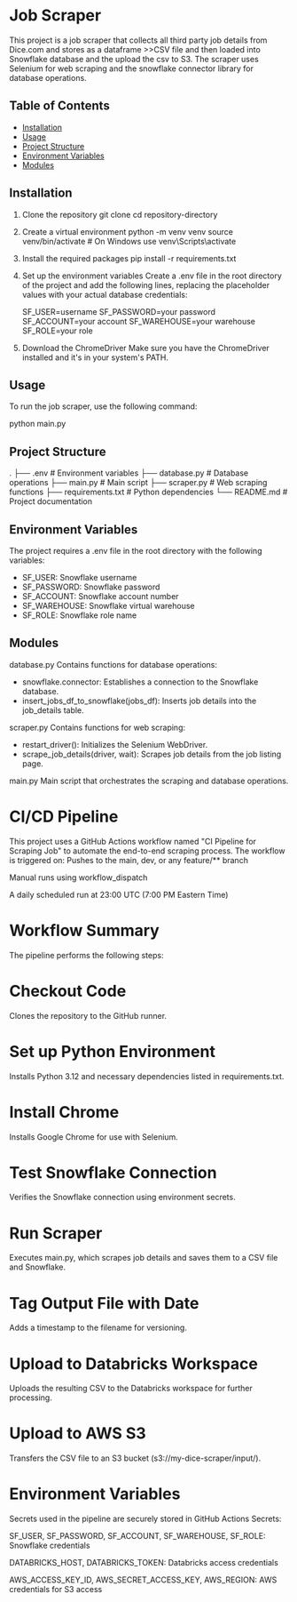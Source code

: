 # Job Scraper

This project is a job scraper that collects all third party job details from Dice.com and stores as a dataframe >>CSV file and then loaded into Snowflake database and the upload the csv to S3. The scraper uses Selenium for web scraping and the snowflake connector library for database operations.

## Table of Contents
- [Installation](#installation)
- [Usage](#usage)
- [Project Structure](#project-structure)
- [Environment Variables](#environment-variables)
- [Modules](#modules)

## Installation

1. Clone the repository
   git clone <repository-url>
   cd repository-directory

2. Create a virtual environment
   python -m venv venv
   source venv/bin/activate  # On Windows use venv\Scripts\activate

3. Install the required packages
   pip install -r requirements.txt

4. Set up the environment variables
   Create a .env file in the root directory of the project and add the following lines, replacing the placeholder values with your actual database credentials:

   SF_USER=username
   SF_PASSWORD=your password
   SF_ACCOUNT=your account 
   SF_WAREHOUSE=your warehouse
   SF_ROLE=your role

5. Download the ChromeDriver
   Make sure you have the ChromeDriver installed and it's in your system's PATH.

## Usage

To run the job scraper, use the following command:

python main.py

## Project Structure

.
├── .env                # Environment variables
├── database.py         # Database operations
├── main.py             # Main script
├── scraper.py          # Web scraping functions
├── requirements.txt    # Python dependencies
└── README.md           # Project documentation

## Environment Variables

The project requires a .env file in the root directory with the following variables:
* SF_USER: Snowflake username
* SF_PASSWORD: Snowflake password
* SF_ACCOUNT: Snowflake account number
* SF_WAREHOUSE: Snowflake virtual warehouse
* SF_ROLE: Snowflake role name

## Modules

database.py
Contains functions for database operations:
* snowflake.connector: Establishes a connection to the Snowflake database.
* insert_jobs_df_to_snowflake(jobs_df): Inserts job details into the job_details table.

scraper.py
Contains functions for web scraping:
* restart_driver(): Initializes the Selenium WebDriver.
* scrape_job_details(driver, wait): Scrapes job details from the job listing page.

main.py
Main script that orchestrates the scraping and database operations.


   

# CI/CD Pipeline
This project uses a GitHub Actions workflow named "CI Pipeline for Scraping Job" to automate the end-to-end scraping process. The workflow is triggered on:
Pushes to the main, dev, or any feature/** branch

Manual runs using workflow_dispatch

A daily scheduled run at 23:00 UTC (7:00 PM Eastern Time)

# Workflow Summary
The pipeline performs the following steps:

# Checkout Code
Clones the repository to the GitHub runner.

# Set up Python Environment
Installs Python 3.12 and necessary dependencies listed in requirements.txt.

# Install Chrome
Installs Google Chrome for use with Selenium.

# Test Snowflake Connection
Verifies the Snowflake connection using environment secrets.

# Run Scraper
Executes main.py, which scrapes job details and saves them to a CSV file and Snowflake.

# Tag Output File with Date
Adds a timestamp to the filename for versioning.

# Upload to Databricks Workspace
Uploads the resulting CSV to the Databricks workspace for further processing.

# Upload to AWS S3
Transfers the CSV file to an S3 bucket (s3://my-dice-scraper/input/).

# Environment Variables
Secrets used in the pipeline are securely stored in GitHub Actions Secrets:

SF_USER, SF_PASSWORD, SF_ACCOUNT, SF_WAREHOUSE, SF_ROLE: Snowflake credentials

DATABRICKS_HOST, DATABRICKS_TOKEN: Databricks access credentials

AWS_ACCESS_KEY_ID, AWS_SECRET_ACCESS_KEY, AWS_REGION: AWS credentials for S3 access

